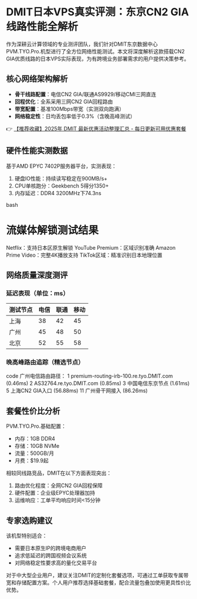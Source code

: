 # DMIT日本VPS真实评测：东京CN2 GIA线路性能全解析

作为深耕云计算领域的专业测评团队，我们针对DMIT东京数据中心PVM.TYO.Pro.机型进行了全方位网络性能测试。本文将深度解析这款搭载CN2 GIA优质线路的日本VPS实际表现，为有跨境业务部署需求的用户提供决策参考。

## 核心网络架构解析
- **骨干线路配置**：电信CN2 GIA/联通AS9929/移动CMI三网直连
- **回程优化**：全系采用三网CN2 GIA回程路由
- **带宽配置**：基准100Mbps带宽（实测双向跑满）
- **网络稳定性**：日均丢包率低于0.3%（含晚高峰测试）

👉 [【推荐收藏】2025年 DMIT 最新优惠活动整理汇总 - 每日更新可用优惠套餐](https://bit.ly/dmit_coupon)

## 硬件性能实测数据
基于AMD EPYC 7402P服务器平台，实测表现：
1. 硬盘IO性能：持续读写稳定在900MB/s+
2. CPU单核跑分：Geekbench 5得分1350+
3. 内存延迟：DDR4 3200MHz下74.3ns

bash
# 流媒体解锁测试结果
Netflix：支持日本区原生解锁
YouTube Premium：区域识别准确
Amazon Prime Video：完整4K播放支持
TikTok区域：精准识别日本地理位置

## 网络质量深度测评
### 延迟表现（单位：ms）
| 测试节点   | 电信 | 联通 | 移动 |
|------------|------|------|------|
| 上海       | 38   | 42   | 45   |
| 广州       | 45   | 48   | 50   |
| 北京       | 52   | 55   | 58   |

### 晚高峰路由追踪（精选节点）
code
广州电信路由路径：
1 premium-routing-irb-100.re.tyo.DMIT.com (0.46ms)
2 AS32764.re.tyo.DMIT.com (0.85ms) 
3 中国电信东京节点 (1.61ms)
5 上海CN2 GIA入口 (56.88ms)
11 广州骨干网接入 (86.26ms)

## 套餐性价比分析
PVM.TYO.Pro.基础配置：
- 内存：1GB DDR4
- 存储：10GB NVMe
- 流量：500GB/月
- 月费：$19.9起

相较同线路竞品，DMIT在以下方面表现突出：
1. 路由优化程度：全网CN2 GIA回程保障
2. 硬件配置：企业级EPYC处理器加持
3. 运维响应：工单平均响应时间<15分钟

## 专家选购建议
该机型特别适合：
- 需要日本原生IP的跨境电商用户
- 追求低延迟的跨国视频会议系统
- 对网络稳定性要求高的量化交易平台

对于中大型企业用户，建议关注DMIT的定制化套餐选项，可通过工单获取专属带宽和存储配置方案。个人用户推荐选择基础套餐，配合流量包叠加使用更具性价比优势。